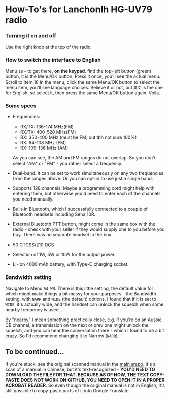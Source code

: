 # How-To's for Lanchonlh HG-UV79 radio

### Turning it on and off

Use the right knob at the top of the radio.

### How to switch the interface to English

Menu `18` - to get there, **on the keypad**, find the top-left button (green)
button, it is the Menu/OK button. Press it once, you'll see the actual menu.
Scroll to item 18 in the menu, click the same Menu/OK button to select the menu
item, you'll see language choices. Believe it or not, but `英⽂` is the one for
English, so select it, then press the same Menu/OK button again. Voila.

### Some specs

- Frequencies:
    - RX/TX: 136-174 MHz(FM)
    - RX/TX: 400-520 MHz(FM)
    - RX: 350-400 MHz (must be FM, but tbh not sure 100%)
    - RX: 64-108 MHz (FM)
    - RX: 109-136 MHz (AM)

  As you can see, the AM and FM ranges do not overlap. So you don't select "AM"
  or "FM" - you rather select a frequency.
- Dual-band. It can be set to work simultaneously on any two frequencies from
  the ranges above. Or you can opt-in to use just a single band.
- Supports 128 channels. Maybe a programming cord might help with entering them,
  but otherwise you'd need to enter each of the channels you need manually.
- Built-in Bluetooth, which I successfully connected to a couple of Bluetooth
  headsets including Sena 10R.
- External Bluetooth PTT button, might come in the same box with the radio -
  check with your seller if they would supply one to you before you buy. There
  was no separate headset in the box.
- 50 CTCSS/210 DCS
- Selection of 1W, 5W or 10W for the output power.
- Li-Ion 4000 mAh battery, with Type-C charging socket.

### Bandwidth setting

Navigate to Menu `04 WN`. There is this little setting, the default value for
which might make things a bit messy for your purposes - the Bandwidth setting,
with `NARR` and `WIDE` (the default) options. I found that if it is set
to `WIDE`, it's actually wide, and the handset can unlock the squelch when some
nearby frequency is used.

By "nearby" I mean something practically close, e.g. if you're on an Aussie CB
channel, a transmission on the next or prev one might unlock the squelch, and
you can hear the conversation there - which I found to be a bit crazy. So I'd
recommend changing it to Narrow (`NARR`).

## To be continued...

If you're stuck, see the original scanned manual in
the [main srepo](https://github.com/new-mikha/HG-UV79/blob/1f96ab0eec85dc48a5e18d666499689ae0f4e9de/original-manual-scan/LANCHONLH%20HG-UV79%20-%20manual%20-%20OCR%20by%20Adobe.pdf).
It's a scan of a manual in Chinese, but it's text-recognized - **YOU'D NEED TO
DOWNLOAD THE FILE FOR THAT. BECAUSE AS OF NOW, THE TEXT COPY-PASTE DOES NOT WORK
ON GITHUB, YOU NEED TO OPEN IT IN A PROPER ACROBAT READER**. So even though the
original manual is not in English, it's still possible to copy-paste parts of it
into Google Translate.